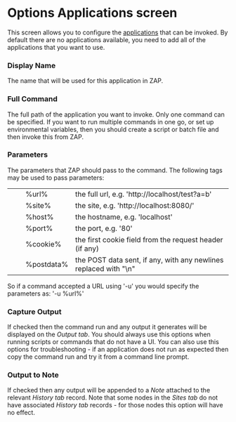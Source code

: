 # Options Applications screen #

This screen allows you to configure the [applications][] that can be invoked.
By default there are no applications available, you need to add all of the applications that you want to use.

### Display Name ###

The name that will be used for this application in ZAP.


### Full Command ###

The full path of the application you want to invoke.
Only one command can be specified. If you want to run multiple commands in one go, or set up environmental variables, then you should create a script or batch file and then invoke this from ZAP.

### Parameters ###

The parameters that ZAP should pass to the command.
The following tags may be used to pass parameters:

<table> 
 <tbody>
  <tr> 
   <td>&nbsp;&nbsp;&nbsp;&nbsp;</td> 
   <td>%url%</td> 
   <td>the full url, e.g. 'http://localhost/test?a=b'</td> 
  </tr> 
  <tr> 
   <td>&nbsp;&nbsp;&nbsp;&nbsp;</td> 
   <td>%site%</td> 
   <td>the site, e.g. 'http://localhost:8080/'</td> 
  </tr> 
  <tr> 
   <td>&nbsp;&nbsp;&nbsp;&nbsp;</td> 
   <td>%host%</td> 
   <td>the hostname, e.g. 'localhost'</td> 
  </tr> 
  <tr> 
   <td>&nbsp;&nbsp;&nbsp;&nbsp;</td> 
   <td>%port%</td> 
   <td>the port, e.g. '80'</td> 
  </tr> 
  <tr> 
   <td>&nbsp;&nbsp;&nbsp;&nbsp;</td> 
   <td>%cookie%</td> 
   <td>the first cookie field from the request header (if any)</td> 
  </tr> 
  <tr> 
   <td>&nbsp;&nbsp;&nbsp;&nbsp;</td> 
   <td>%postdata%</td> 
   <td>the POST data sent, if any, with any newlines replaced with &quot;\n&quot;</td> 
  </tr> 
 </tbody>
</table>

So if a command accepted a URL using '-u' you would specify the parameters as: '-u %url%'

### Capture Output ###

If checked then the command run and any output it generates will be displayed on the *Output tab*.
You should always use this options when running scripts or commands that do not have a UI.
You can also use this options for troubleshooting - if an application does not run as expected then copy the command run and try it from a command line prompt.

### Output to Note ###

If checked then any output will be appended to a *Note* attached to the relevant *History tab* record.
Note that some nodes in the *Sites tab* do not have associated *History tab* records - for those nodes this option will have no effect.


[applications]: HelpAddonsInvokeConcepts